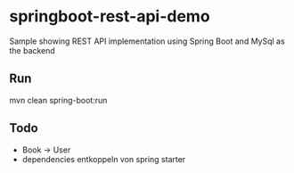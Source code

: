 # springboot-rest-api-demo
Sample showing REST API implementation using Spring Boot and MySql as the backend

## Run 
mvn clean spring-boot:run

## Todo 
* Book -> User 
* dependencies entkoppeln von spring starter